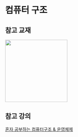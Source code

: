 # 컴퓨터 구조

## 참고 교재
<img src="https://books.google.co.kr/books/publisher/content?id=OXmAEAAAQBAJ&hl=ko&pg=PP1&img=1&zoom=3&bul=1&sig=ACfU3U0upPcFQ3u5uCpvz_6I9l3QSjevdA&w=1280" width="200px">

## 참고 강의

[혼자 공부하는 컴퓨터구조 & 운영체제](https://www.youtube.com/playlist?list=PLVsNizTWUw7FCS83JhC1vflK8OcLRG0Hl)
